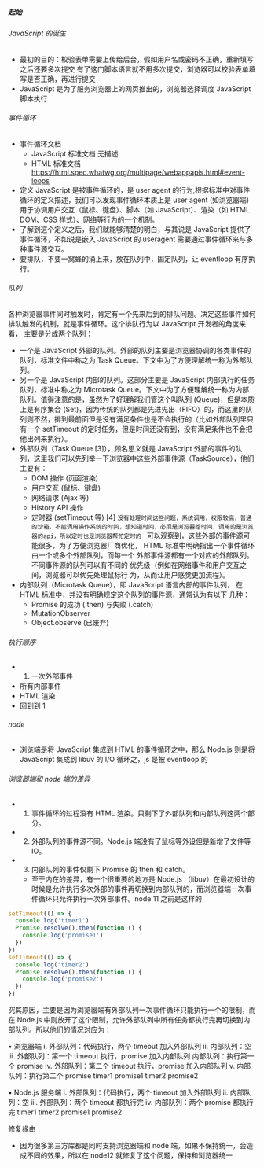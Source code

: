 ##### 起始

###### JavaScript 的诞生

- 最初的目的：校验表单需要上传给后台，假如用户名或密码不正确，重新填写之后还要多次提交
  有了这门脚本语言就不用多次提交，浏览器可以校验表单填写是否正确，再进行提交
- JavaScript 是为了服务浏览器上的⽹⻚推出的，浏览器选择调度 JavaScript 脚本执⾏

###### 事件循环

- 事件循环文档
  - JavaScript 标准文档 无描述
  - HTML 标准文档 https://html.spec.whatwg.org/multipage/webappapis.html#event-loops
- 定义 JavaScript 是被事件循环的，是 user agent 的行为,根据标准中对事件循环的定义描述，我们可以发现事件循环本质上是 user agent (如浏览器端) ⽤于协调⽤户交互（⿏标、键盘）、脚本（如 JavaScript）、渲染（如 HTML DOM、CSS 样式）、⽹络等⾏为的⼀个机制。
- 了解到这个定义之后，我们就能够清楚的明⽩，与其说是 JavaScript 提供了事件循环，不如说是嵌⼊ JavaScript 的 useragent 需要通过事件循环来与多种事件源交互。
- 要排队，不要一窝蜂的涌上来，放在队列中，固定队列，让 eventloop 有序执行。

###### 队列

各种浏览器事件同时触发时，肯定有⼀个先来后到的排队问题。决定这些事件如何排队触发的机制，就是事件循环。这个排队⾏为以 JavaScript 开发者的⻆度来看，
主要是分成两个队列：

- ⼀个是 JavaScript 外部的队列。外部的队列主要是浏览器协调的各类事件的队列，标准⽂件中称之为 Task Queue。下⽂中为了⽅便理解统⼀称为外部队列。
- 另⼀个是 JavaScript 内部的队列。这部分主要是 JavaScript 内部执⾏的任务队列，标准中称之为 Microtask Queue。下⽂中为了⽅便理解统⼀称为内部队列。值得注意的是，虽然为了好理解我们管这个叫队列 (Queue)，但是本质上是有序集合 (Set)，因为传统的队列都是先进先出（FIFO）的，⽽这⾥的队列则不然，排到最前⾯但是没有满⾜条件也是不会执⾏的（⽐如外部队列⾥只有⼀个 setTimeout 的定时任务，但是时间还没有到，没有满⾜条件也不会把他出列来执⾏）。
- 外部队列（Task Queue [3]），顾名思义就是 JavaScript 外部的事件的队列，这⾥我们可以先列举⼀下浏览器中这些外部事件源（TaskSource），他们主要有：
  - DOM 操作 (⻚⾯渲染)
  - ⽤户交互 (⿏标、键盘)
  - ⽹络请求 (Ajax 等)
  - History API 操作
  - 定时器 (setTimeout 等) [4]
    `没有处理时间这些问题，系统调用，权限较高，普通的沙箱，不能调用操作系统的时间，想知道时间，必须是浏览器给时间，调用的是浏览器的api，所以定时也是浏览器帮忙定时的 `
    可以观察到，这些外部的事件源可能很多，为了⽅便浏览器⼚商优化，
    HTML 标准中明确指出⼀个事件循环由⼀个或多个外部队列，⽽每⼀个
    外部事件源都有⼀个对应的外部队列。不同事件源的队列可以有不同的
    优先级（例如在⽹络事件和⽤户交互之间，浏览器可以优先处理⿏标⾏
    为，从⽽让⽤户感觉更加流程）。
- 内部队列（Microtask Queue），即 JavaScript 语⾔内部的事件队列，
  在 HTML 标准中，并没有明确规定这个队列的事件源，通常认为有以下
  ⼏种：
  - Promise 的成功 (.then) 与失败 (.catch)
  - MutationObserver
  - Object.observe (已废弃)

###### 执行顺序

- 1. ⼀次外部事件
- 所有内部事件
- HTML 渲染
- 回到到 1

###### node

- 浏览端是将 JavaScript 集成到 HTML 的事件循环之中，那么 Node.js 则是将 JavaScript 集成到 libuv 的 I/O 循环之，js 是被 eventloop 的

###### 浏览器端和 node 端的差异

- 1. 事件循环的过程没有 HTML 渲染。只剩下了外部队列和内部队列这两个部分。
- 2. 外部队列的事件源不同。Node.js 端没有了⿏标等外设但是新增了⽂件等 IO。
- 3. 内部队列的事件仅剩下 Promise 的 then 和 catch。
  - ⾄于内在的差异，有⼀个很重要的地⽅是 Node.js （libuv）在最初设计的时候是允许执⾏多次外部的事件再切换到内部队列的，⽽浏览器端⼀次事件循环只允许执⾏⼀次外部事件。node 11 之前是这样的

```js
setTimeout(() => {
  console.log('timer1')
  Promise.resolve().then(function () {
    console.log('promise1')
  })
})
setTimeout(() => {
  console.log('timer2')
  Promise.resolve().then(function () {
    console.log('promise2')
  })
})
```

究其原因，主要是因为浏览器端有外部队列⼀次事件循环只能执⾏⼀个的限制，⽽在 Node.js 中则放开了这个限制，允许外部队列中所有任务都执⾏完再切换到内部队列。所以他们的情况对应为：

• 浏览器端
i. 外部队列：代码执⾏，两个 timeout 加⼊外部队列
ii. 内部队列：空
iii. 外部队列：第⼀个 timeout 执⾏，promise 加⼊内部队列
内部队列：执⾏第⼀个 promise
iv. 外部队列：第⼆个 timeout 执⾏，promise 加⼊内部队列
v. 内部队列：执⾏第⼆个 promise
timer1 promise1 timer2 promise2

• Node.js 服务端
i. 外部队列：代码执⾏，两个 timeout 加⼊外部队列
ii. 内部队列：空
iii. 外部队列：两个 timeout 都执⾏完
iv. 内部队列：两个 promise 都执⾏完 timer1 timer2 promise1 promise2

修复缘由

- 因为很多第三方库都是同时支持浏览器端和 node 端，如果不保持统一，会造成不同的效果，所以在 node12 就修复了这个问题，保持和浏览器统一
